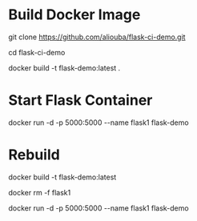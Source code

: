 # Build Docker Image

git clone https://github.com/aliouba/flask-ci-demo.git

cd flask-ci-demo

docker build -t flask-demo:latest .

# Start Flask Container

docker run -d -p 5000:5000 --name flask1 flask-demo

# Rebuild

docker build -t flask-demo:latest

docker rm -f flask1

docker run -d -p 5000:5000 --name flask1 flask-demo

